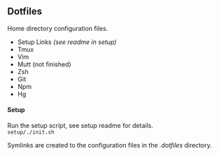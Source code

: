 ## Dotfiles

Home directory configuration files.

* Setup Links _(see readme in setup)_
* Tmux
* Vim
* Mutt (not finished)
* Zsh
* Git
* Npm
* Hg

#### Setup

Run the setup script, see setup readme for details.<br/>
`setup/./init.sh`

Symlinks are created to the configuration files in the _.dotfiles_ directory.
